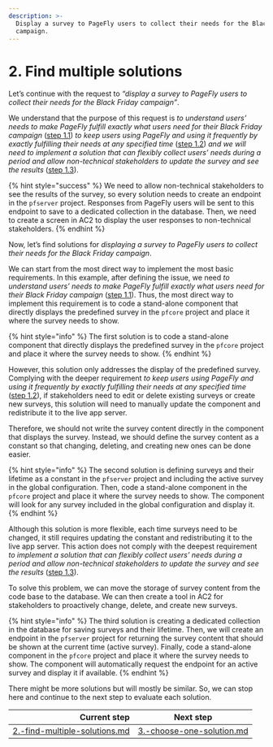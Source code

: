 ```yaml
---
description: >-
  Display a survey to PageFly users to collect their needs for the Black Friday
  campaign.
---
```


# 2. Find multiple solutions

Let’s continue with the request to _“display a survey to PageFly users to collect their needs for the Black Friday campaign”_.

We understand that the purpose of this request is _to understand users’ needs to make PageFly fulfill exactly what users need for their Black Friday campaign_ ([step 1.1](./#id-1.1.-define-the-issue)) _to keep users using PageFly and using it frequently by exactly fulfilling their needs at any specified time_ ([step 1.2](./#id-1.2.-analyze-the-issue)) _and we will need to implement a solution that can flexibly collect users’ needs during a period and allow non-technical stakeholders to update the survey and see the results_ ([step 1.3](./#id-1.3.-frame-the-issue)).

{% hint style="success" %}
We need to allow non-technical stakeholders to see the results of the survey, so every solution needs to create an endpoint in the `pfserver` project. Responses from PageFly users will be sent to this endpoint to save to a dedicated collection in the database. Then, we need to create a screen in AC2 to display the user responses to non-technical stakeholders.
{% endhint %}

Now, let’s find solutions for _displaying a survey to PageFly users to collect their needs for the Black Friday campaign_.

We can start from the most direct way to implement the most basic requirements. In this example, after defining the issue, we need _to understand users’ needs to make PageFly fulfill exactly what users need for their Black Friday campaign_ ([step 1.1](./#id-1.1.-define-the-issue)). Thus, the most direct way to implement this requirement is to code a stand-alone component that directly displays the predefined survey in the `pfcore` project and place it where the survey needs to show.

{% hint style="info" %}
The first solution is to code a stand-alone component that directly displays the predefined survey in the `pfcore` project and place it where the survey needs to show.
{% endhint %}

However, this solution only addresses the display of the predefined survey. Complying with the deeper requirement _to keep users using PageFly and using it frequently by exactly fulfilling their needs at any specified time_ ([step 1.2](./#id-1.2.-analyze-the-issue)), if stakeholders need to edit or delete existing surveys or create new surveys, this solution will need to manually update the component and redistribute it to the live app server.

Therefore, we should not write the survey content directly in the component that displays the survey. Instead, we should define the survey content as a constant so that changing, deleting, and creating new ones can be done easier.

{% hint style="info" %}
The second solution is defining surveys and their lifetime as a constant in the `pfserver` project and including the active survey in the global configuration. Then, code a stand-alone component in the `pfcore` project and place it where the survey needs to show. The component will look for any survey included in the global configuration and display it.
{% endhint %}

Although this solution is more flexible, each time surveys need to be changed, it still requires updating the constant and redistributing it to the live app server. This action does not comply with the deepest requirement _to implement a solution that can flexibly collect users’ needs during a period and allow non-technical stakeholders to update the survey and see the results_ ([step 1.3](./#id-1.3.-frame-the-issue)).

To solve this problem, we can move the storage of survey content from the code base to the database. We can then create a tool in AC2 for stakeholders to proactively change, delete, and create new surveys.

{% hint style="info" %}
The third solution is creating a dedicated collection in the database for saving surveys and their lifetime. Then, we will create an endpoint in the `pfserver` project for returning the survey content that should be shown at the current time (active survey). Finally, code a stand-alone component in the `pfcore` project and place it where the survey needs to show. The component will automatically request the endpoint for an active survey and display it if available.
{% endhint %}

There might be more solutions but will mostly be similar. So, we can stop here and continue to the next step to evaluate each solution.

|                                                                          Current step | Next step                                                                     |
| ------------------------------------------------------------------------------------: | ----------------------------------------------------------------------------- |
| [2.-find-multiple-solutions.md](../processes/2.-find-multiple-solutions.md "mention") | [3.-choose-one-solution.md](../processes/3.-choose-one-solution.md "mention") |
